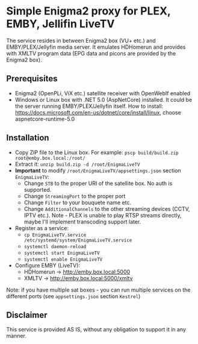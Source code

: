 # Simple Enigma2 proxy for PLEX, EMBY, Jellifin LiveTV
The service resides in between Enigma2 box (VU+ etc.) and EMBY/PLEX/Jellyfin media server. It emulates HDHomerun and provides with XMLTV program data (EPG data and picons are provided by the Enigma2 box).

## Prerequisites
- Enigma2 (OpenPLi, ViX etc.) satellite receiver with OpenWebIf enabled
- Windows or Linux box with .NET 5.0 (AspNetCore) installed. It could be the server running EMBY/PLEX/Jellyfin itself. How to install: https://docs.microsoft.com/en-us/dotnet/core/install/linux, choose aspnetcore-runtime-5.0

## Installation
- Copy ZIP file to the Linux box. For example: `pscp build/build.zip root@emby.box.local:/root/`
- Extract it: `unzip build.zip -d /root/EnigmaLiveTV`
- **Important** to modify `/root/EnigmaLiveTV/appsettings.json` section `EnigmaLiveTV`:
  - Change `STB` to the proper URI of the satellite box. No auth is supported.
  - Change `StreamingPort` to the proper port
  - Change `Filter` to your bouquete name etc.
  - Change `AdditionalChannels` to the other streaming devices (CCTV, IPTV etc.). Note - PLEX is unable to play RTSP streams directly, maybe I'll implement transcoding support later.
- Register as a service: 
  - `cp EnigmaLiveTV.service /etc/systemd/system/EnigmaLiveTV.service`
  - `systemctl daemon-reload`
  - `systemctl start EnigmaLiveTV`
  - `systemctl enable EnigmaLiveTV`
- Configure EMBY (LiveTV):
  - HDHomerun -> http://emby.box.local:5000
  - XMLTV -> http://emby.box.local:5000/xmltv

Note: if you have multiple sat boxes - you can run multiple services on the different ports (see `appsettings.json` section `Kestrel`)

## Disclaimer
This service is provided AS IS, without any obligation to support it in any manner.
